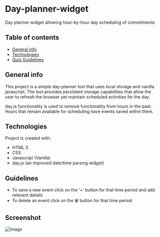 # Day-planner-widget
Day planner widget allowing hour-by-hour day scheduling of commitments

## Table of contents
* [General info](#general-info)
* [Technologies](#technologies)
* [Quiz Guidelines](#quiz-guidelines)

## General info
This project is a simple day-planner tool that uses local storage and vanilla javascript. The tool provides persistent storage capabilities that allow the user to refresh the browser yet maintain scheduled activities for the day. 

day.js functionality is used to remove functionality from hours in the past. Hours that remain available for scheduling have events saved within them. 
	
## Technologies
Project is created with:
* HTML 5
* CSS
* Javascript (Vanilla)
* day.js (an improved date/time parsing widget)
	
## Guidelines
* To save a new event click on the '+' button for that time period and add relevent details
* To delete an event click on the 🗑️ button for that time period

## Screenshot
![image](https://user-images.githubusercontent.com/37359711/113688742-c2489000-9708-11eb-9f41-a325255e209d.png)
